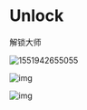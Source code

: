 # Unlock
解锁大师

![1551942655055](assets/1551942655055.png)

![img](assets/timg.jpg)

![img](assets/timg-1551944596049.jpg)